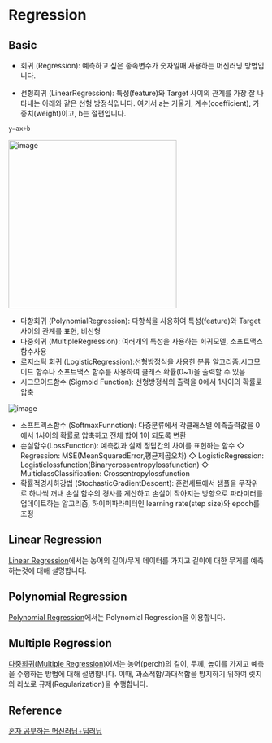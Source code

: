 # Regression

## Basic

- 회귀 (Regression): 예측하고 싶은 종속변수가 숫자일때 사용하는 머신러닝 방법입니다.

- 선형회귀 (LinearRegression): 특성(feature)와 Target 사이의 관계를 가장 잘 나타내는 아래와 같은 선형 방정식입니다. 여기서 a는 기울기, 계수(coefficient), 가중치(weight)이고, b는 절편입니다. 

```c
y=ax+b 
```
<img width="331" alt="image" src="https://user-images.githubusercontent.com/52392004/185773282-73e5dd34-6a64-4c8d-87a2-0261dc4053b7.png">

- 다항회귀 (PolynomialRegression): 다항식을 사용하여 특성(feature)와 Target사이의 관계를 표현, 비선형
- 다중회귀 (MultipleRegression): 여러개의 특성을 사용하는 회귀모델, 소프트맥스함수사용
- 로지스틱 회귀 (LogisticRegression):선형방정식을 사용한 분류 알고리즘.시그모이드 함수나 소프트맥스 함수를 사용하여 클래스 확률(0~1)을 출력할 수 있음
- 시그모이드함수 (Sigmoid Function): 선형방정식의 출력을 0에서 1사이의 확률로 압축

![image](https://user-images.githubusercontent.com/52392004/185773923-7ca38926-f792-46c6-b339-f8459c2fea8c.png)


- 소프트맥스함수 (SoftmaxFunnction): 다중분류에서 각클래스별 예측출력값을 0에서 1사이의 확률로 압축하고 전체 합이 1이 되도록 변환
- 손실함수(LossFunction): 예측값과 실제 정답간의 차이를 표현하는 함수
   ◇ Regression: MSE(MeanSquaredError,평균제곱오차)
   ◇ LogisticRegression: Logisticlossfunction(Binarycrossentropylossfunction)
   ◇  MulticlassClassification: Crossentropylossfunction
- 확률적경사하강법 (StochasticGradientDescent): 훈련세트에서 샘플을 무작위로 하나씩 꺼내 손실 함수의 경사를 계산하고 손실이 작아지는 방향으로 파라미터를 업데이트하는 알고리즘, 하이퍼파라미터인 learning rate(step size)와 epoch를 조정

## Linear Regression

[Linear Regression](https://github.com/kyopark2014/ML-Algorithms/blob/main/linear-regression.md)에서는 농어의 길이/무게 데이터를 가지고 길이에 대한 무게를 예측하는것에 대해 설명합니다. 

## Polynomial Regression

[Polynomial Regression](https://github.com/kyopark2014/ML-Algorithms/blob/main/polynomial-regression.md)에서는 Polynomial Regression을 이용합니다.

## Multiple Regression

[다중회귀(Multiple Regression)](https://github.com/kyopark2014/ML-Algorithms/blob/main/multiple-regression.md)에서는 농어(perch)의 길이, 두께, 높이를 가지고 예측을 수행하는 방법에 대해 설명합니다. 이때, 과소적합/과대적합을 방지하기 위하여 릿지와 라쏘로 규제(Regularization)을 수행합니다. 


## Reference

[혼자 공부하는 머신러닝+딥러닝](https://github.com/rickiepark/hg-mldl)
